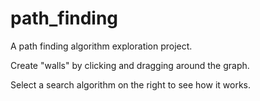 # path_finding

A path finding algorithm exploration project.

Create "walls" by clicking and dragging around the graph. 

Select a search algorithm on the right to see how it works.
